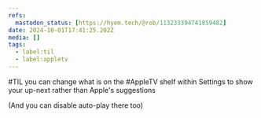 ```yaml
---
refs:
  mastodon_status: [https://hyem.tech/@rob/113233394741859482]
date: 2024-10-01T17:41:25.202Z
media: []
tags:
  - label:til
  - label:appletv
---
```


#TIL you can change what is on the #AppleTV shelf within Settings to show your up-next rather than Apple's suggestions

(And you can disable auto-play there too)
